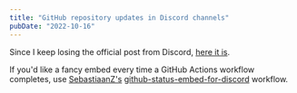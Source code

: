 ```yaml
---
title: "GitHub repository updates in Discord channels"
pubDate: "2022-10-16"
---
```


Since I keep losing the official post from Discord, [here it is](https://support.discord.com/hc/en-us/articles/228383668-Intro-to-Webhooks).

If you'd like a fancy embed every time a GitHub Actions workflow completes, use [SebastiaanZ's](https://github.com/SebastiaanZ/) [github-status-embed-for-discord](https://github.com/SebastiaanZ/github-status-embed-for-discord) workflow.
